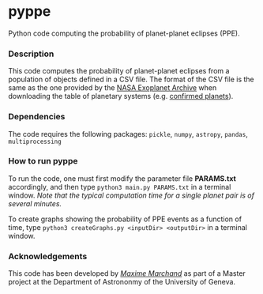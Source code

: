 # pyppe
Python code computing the probability of planet-planet eclipses (PPE).

### Description
This code computes the probability of planet-planet eclipses from a population of objects defined in a CSV file.
The format of the CSV file is the same as the one provided by the [NASA Exoplanet Archive](https://exoplanetarchive.ipac.caltech.edu/) when downloading the table of planetary systems (e.g. [confirmed planets](https://exoplanetarchive.ipac.caltech.edu/cgi-bin/TblView/nph-tblView?app=ExoTbls&config=PS)).

### Dependencies
The code requires the following packages: `pickle`, `numpy`, `astropy`, `pandas`, `multiprocessing`

### How to run pyppe
To run the code, one must first modify the parameter file **PARAMS.txt** accordingly, and then type `python3 main.py PARAMS.txt` in a terminal window.
*Note that the typical computation time for a single planet pair is of several minutes.*

To create graphs showing the probability of PPE events as a function of time, type `python3 createGraphs.py <inputDir> <outputDir>` in a terminal window.

### Acknowledgements
This code has been developed by *[Maxime Marchand](mailto:Maxime.Marchand@etu.unige.ch)* as part of a Master project at the Department of Astrononmy of the University of Geneva.
